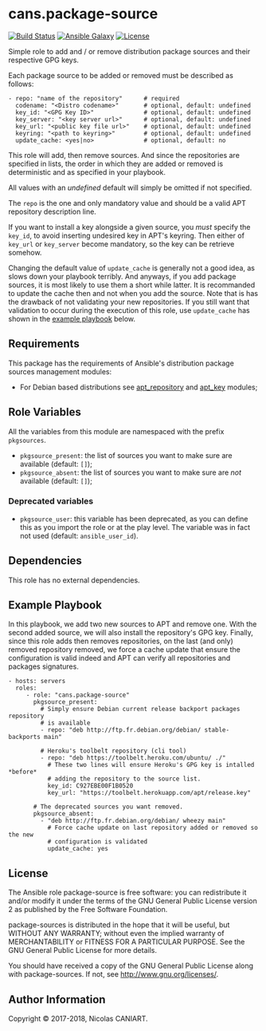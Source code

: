 cans.package-source
===================

[![Build Status](https://travis-ci.org/cans/package-source.svg?branch=master)](https://travis-ci.org/cans/package-sources)
[![Ansible Galaxy](https://img.shields.io/badge/ansible--galaxy-cans.package--source-blue.svg?style=flat-square)](https://galaxy.ansible.com/cans/package-source)
[![License](https://img.shields.io/badge/license-GPLv2-brightgreen.svg?style=flat-square)](LICENSE)

Simple role to add and / or remove distribution package sources and
their respective GPG keys.


Each package source to be added or removed must be described as
follows:

    - repo: "name of the repository"      # required
      codename: "<Distro codename>"       # optional, default: undefined
      key_id: "<GPG Key ID>"              # optional, default: undefined
      key_server: "<key server url>"      # optional, default: undefined
      key_url: "<public key file url>"    # optional, default: undefined
      keyring: "<path to keyring>"        # optional, default: undefined
      update_cache: <yes|no>              # optional, default: no

This role will add, then remove sources. And since the repositories
are specified in lists, the order in which they are added or removed is
deterministic and as specified in your playbook.

All values with an _undefined_ default will simply be omitted if not
specified.

The `repo` is the one and only mandatory value and should be a valid
APT repository description line.

If you want to install a key alongside a given source, you *must*
specify the `key_id`, to avoid inserting undesired key in APT's
keyring. Then either of `key_url` or `key_server` become mandatory, so
the key can be retrieve somehow.

Changing the default value of `update_cache` is generally not a good
idea, as slows down your playbook terribly. And anyways, if you add
package sources, it is most likely to use them a short while latter. It
is recommanded to update the cache then and not when you add the source.
Note that is has the drawback of not validating your new repositories.
If you still want that validation to occur during the execution of this
role, use `update_cache` has shown in the
[example playbook](#example-playbook) below.


Requirements
------------

This package has the requirements of Ansible's distribution package
sources management modules:

- For Debian based distributions see [apt\_repository](http://docs.ansible.com/ansible/apt_repository_module.html)
  and [apt\_key](http://doc.ansible.com/ansible/apt_key_module.html) modules;



Role Variables
--------------

All the variables from this module are namespaced with the prefix
`pkgsources`.

- `pkgsource_present`: the list of sources you want to make sure are
  available (default: `[]`);
- `pkgsource_absent`: the list of sources you want to make sure are
  *not* available (default: `[]`);


### Deprecated variables

- `pkgsource_user`: this variable has been deprecated, as you can define
  this as you import the role or at the play level. The variable was in fact
  not used (default: `ansible_user_id`).


Dependencies
------------

This role has no external dependencies.


Example Playbook <a name="example-playbook"></a>
----------------

In this playbook, we add two new sources to APT and remove one.
With the second added source, we will also install the repository's GPG
key. Finally, since this role adds then removes repositories, on the
last (and only) removed repository removed, we force a cache update
that ensure the configuration is valid indeed and APT can verify all
repositories and packages signatures.

    - hosts: servers
      roles:
         - role: "cans.package-source"
           pkgsource_present:
             # Simply ensure Debian current release backport packages repository
             # is available
             - repo: "deb http://ftp.fr.debian.org/debian/ stable-backports main"

             # Heroku's toolbelt repository (cli tool)
             - repo: "deb https://toolbelt.heroku.com/ubuntu/ ./"
               # These two lines will ensure Heroku's GPG key is intalled *before*
               # adding the repository to the source list.
               key_id: C927EBE00F1B0520
               key_url: "https://toolbelt.herokuapp.com/apt/release.key"

           # The deprecated sources you want removed.
           pkgsource_absent:
             - "deb http://ftp.fr.debian.org/debian/ wheezy main"
               # Force cache update on last repository added or removed so the new
               # configuration is validated
               update_cache: yes


License
-------

The Ansible role package-source is free software: you can
redistribute it and/or modify it under the terms of the GNU General
Public License version 2 as published by the Free Software Foundation.

package-sources is distributed in the hope that it will be useful, but
WITHOUT ANY WARRANTY; without even the implied warranty of
MERCHANTABILITY or FITNESS FOR A PARTICULAR PURPOSE.  See the GNU
General Public License for more details.

You should have received a copy of the GNU General Public License
along with package-sources. If not, see <http://www.gnu.org/licenses/>.


Author Information
------------------

Copyright © 2017-2018, Nicolas CANIART.
